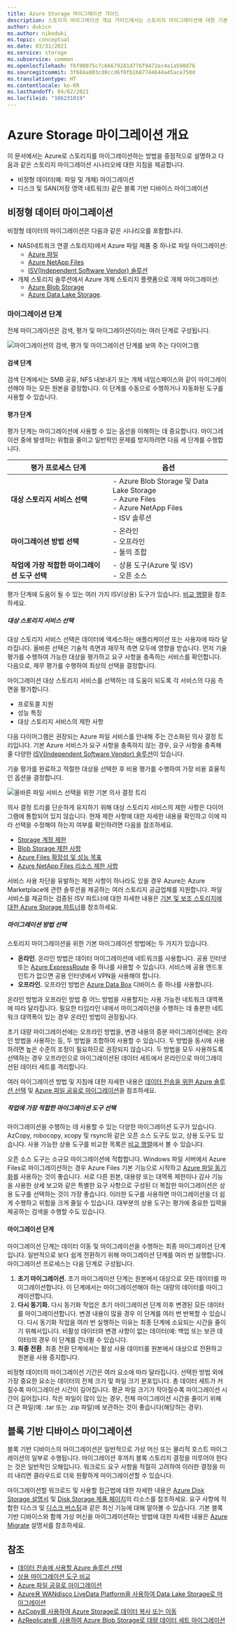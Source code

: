 ```yaml
---
title: Azure Storage 마이그레이션 가이드
description: 스토리지 마이그레이션 개요 가이드에서는 스토리지 마이그레이션에 대한 기본 지침을 설명합니다.
author: dukicn
ms.author: nikoduki
ms.topic: conceptual
ms.date: 03/31/2021
ms.service: storage
ms.subservice: common
ms.openlocfilehash: f6f00075c7c66679281d776f9472ec4a1a590d76
ms.sourcegitcommit: 3f684a803cd0ccd6f0fb1b87744644a45ace750d
ms.translationtype: HT
ms.contentlocale: ko-KR
ms.lasthandoff: 04/02/2021
ms.locfileid: "106231019"
---
```

# <a name="azure-storage-migration-overview"></a>Azure Storage 마이그레이션 개요

이 문서에서는 Azure로 스토리지를 마이그레이션하는 방법을 중점적으로 설명하고 다음과 같은 스토리지 마이그레이션 시나리오에 대한 지침을 제공합니다.

- 비정형 데이터(예: 파일 및 개체) 마이그레이션
- 디스크 및 SAN(저장 영역 네트워크) 같은 블록 기반 디바이스 마이그레이션

## <a name="migration-of-unstructured-data"></a>비정형 데이터 마이그레이션

비정형 데이터의 마이그레이션은 다음과 같은 시나리오를 포함합니다.

- NAS(네트워크 연결 스토리지)에서 Azure 파일 제품 중 하나로 파일 마이그레이션:
  - [Azure 파일](https://azure.microsoft.com/services/storage/files/)
  - [Azure NetApp Files](https://azure.microsoft.com/services/netapp/)
  - [ISV(Independent Software Vendor) 솔루션](/azure/storage/solution-integration/validated-partners/primary-secondary-storage/partner-overview)
- 개체 스토리지 솔루션에서 Azure 개체 스토리지 플랫폼으로 개체 마이그레이션:
  - [Azure Blob Storage](https://azure.microsoft.com/services/storage/blobs/)
  - [Azure Data Lake Storage](https://azure.microsoft.com/services/storage/data-lake-storage/).

### <a name="migration-phases"></a>마이그레이션 단계

전체 마이그레이션은 검색, 평가 및 마이그레이션이라는 여러 단계로 구성됩니다.

![마이그레이션의 검색, 평가 및 마이그레이션 단계를 보여 주는 다이어그램](./media/storage-migration-overview/migration-phases.png)

#### <a name="discovery-phase"></a>검색 단계

검색 단계에서는 SMB 공유, NFS 내보내기 또는 개체 네임스페이스와 같이 마이그레이션해야 하는 모든 원본을 결정합니다. 이 단계를 수동으로 수행하거나 자동화된 도구를 사용할 수 있습니다.

#### <a name="assessment-phase"></a>평가 단계

평가 단계는 마이그레이션에 사용할 수 있는 옵션을 이해하는 데 중요합니다. 마이그레이션 중에 발생하는 위험을 줄이고 일반적인 문제를 방지하려면 다음 세 단계를 수행합니다.

| 평가 프로세스 단계                     | 옵션                                                                          |
|--------------------------------------------|----------------------------------------------------------------------------------|
| **대상 스토리지 서비스 선택**            | - Azure Blob Storage 및 Data Lake Storage<br>- Azure Files<br>- Azure NetApp Files<br>- ISV 솔루션 |
| **마이그레이션 방법 선택**                  | - 온라인<br>- 오프라인<br> - 둘의 조합                                  |
| **작업에 가장 적합한 마이그레이션 도구 선택** | - 상용 도구(Azure 및 ISV)<br> - 오픈 소스                             


평가 단계에 도움이 될 수 있는 여러 가지 ISV(상용) 도구가 있습니다. [비교 행렬](../solution-integration/validated-partners/data-management/migration-tools-comparison.md)을 참조하세요.

##### <a name="choose-a-target-storage-service"></a>대상 스토리지 서비스 선택

대상 스토리지 서비스 선택은 데이터에 액세스하는 애플리케이션 또는 사용자에 따라 달라집니다. 올바른 선택은 기술적 측면과 재무적 측면 모두에 영향을 받습니다. 먼저 기술 평가를 수행하여 가능한 대상을 평가하고 요구 사항을 충족하는 서비스를 확인합니다. 다음으로, 재무 평가를 수행하여 최상의 선택을 결정합니다.

마이그레이션 대상 스토리지 서비스를 선택하는 데 도움이 되도록 각 서비스의 다음 측면을 평가합니다.

- 프로토콜 지원
- 성능 특징
- 대상 스토리지 서비스의 제한 사항

다음 다이어그램은 권장되는 Azure 파일 서비스를 안내해 주는 간소화된 의사 결정 트리입니다. 기본 Azure 서비스가 요구 사항을 충족하지 않는 경우, 요구 사항을 충족해 줄 다양한 [ISV(Independent Software Vendor) 솔루션](/azure/storage/solution-integration/validated-partners/primary-secondary-storage/partner-overview)이 있습니다.

기술 평가를 완료하고 적절한 대상을 선택한 후 비용 평가를 수행하여 가장 비용 효율적인 옵션을 결정합니다.

![올바른 파일 서비스 선택을 위한 기본 의사 결정 트리](./media/storage-migration-overview/files-decision-tree.png)

의사 결정 트리를 단순하게 유지하기 위해 대상 스토리지 서비스의 제한 사항은 다이어그램에 통합되어 있지 않습니다. 현재 제한 사항에 대한 자세한 내용을 확인하고 이에 따라 선택을 수정해야 하는지 여부를 확인하려면 다음을 참조하세요.

- [Storage 계정 제한](/azure/azure-resource-manager/management/azure-subscription-service-limits#storage-limits)
- [Blob Storage 제한 사항](/azure/azure-resource-manager/management/azure-subscription-service-limits#azure-blob-storage-limits)
- [Azure Files 확장성 및 성능 목표](/azure/storage/files/storage-files-scale-targets)
- [Azure NetApp Files 리소스 제한 사항](/azure/azure-netapp-files/azure-netapp-files-resource-limits)

서비스 사용 차단을 유발하는 제한 사항이 하나라도 있을 경우 Azure는 Azure Marketplace에 관련 솔루션을 제공하는 여러 스토리지 공급업체를 지원합니다. 파일 서비스를 제공하는 검증된 ISV 파트너에 대한 자세한 내용은 [기본 및 보조 스토리지에 대한 Azure Storage 파트너](/azure/storage/solution-integration/validated-partners/primary-secondary-storage/partner-overview)를 참조하세요.

##### <a name="select-the-migration-method"></a>마이그레이션 방법 선택

스토리지 마이그레이션을 위한 기본 마이그레이션 방법에는 두 가지가 있습니다.

- **온라인**. 온라인 방법은 데이터 마이그레이션에 네트워크를 사용합니다. 공용 인터넷 또는 [Azure ExpressRoute](/azure/expressroute/expressroute-introduction) 중 하나를 사용할 수 있습니다. 서비스에 공용 엔드포인트가 없으면 공용 인터넷에서 VPN을 사용해야 합니다.
- **오프라인.** 오프라인 방법은 [Azure Data Box](https://azure.microsoft.com/services/databox/) 디바이스 중 하나를 사용합니다.

온라인 방법과 오프라인 방법 중 어느 방법을 사용할지는 사용 가능한 네트워크 대역폭에 따라 달라집니다. 필요한 타임라인 내에서 마이그레이션을 수행하는 데 충분한 네트워크 대역폭이 있는 경우 온라인 방법이 권장됩니다.

초기 대량 마이그레이션에는 오프라인 방법을, 변경 내용의 증분 마이그레이션에는 온라인 방법을 사용하는 등, 두 방법을 조합하여 사용할 수 있습니다. 두 방법을 동시에 사용하려면 높은 수준의 조정이 필요하므로 권장되지 않습니다. 두 방법을 모두 사용하도록 선택하는 경우 오프라인으로 마이그레이션된 데이터 세트에서 온라인으로 마이그레이션된 데이터 세트를 격리합니다.

여러 마이그레이션 방법 및 지침에 대한 자세한 내용은 [데이터 전송을 위한 Azure 솔루션 선택](/azure/storage/common/storage-choose-data-transfer-solution) 및 [Azure 파일 공유로 마이그레이션](/azure/storage/files/storage-files-migration-overview)을 참조하세요.

##### <a name="choose-the-best-migration-tool-for-the-job"></a>작업에 가장 적합한 마이그레이션 도구 선택

마이그레이션을 수행하는 데 사용할 수 있는 다양한 마이그레이션 도구가 있습니다. AzCopy, robocopy, xcopy 및 rsync와 같은 오픈 소스 도구도 있고, 상용 도구도 있습니다. 사용 가능한 상용 도구를 비교한 목록은 [비교 행렬](../solution-integration/validated-partners/data-management/migration-tools-comparison.md)에서 볼 수 있습니다.

오픈 소스 도구는 소규모 마이그레이션에 적합합니다. Windows 파일 서버에서 Azure Files로 마이그레이션하는 경우 Azure Files 기본 기능으로 시작하고 [Azure 파일 동기화](https://docs.microsoft.com/windows-server/manage/windows-admin-center/azure/azure-file-sync)를 사용하는 것이 좋습니다. 서로 다른 원본, 대용량 또는 대역폭 제한이나 감사 기능을 사용한 상세 보고와 같은 특별한 요구 사항으로 구성된 더 복잡한 마이그레이션은 상용 도구를 선택하는 것이 가장 좋습니다. 이러한 도구를 사용하면 마이그레이션을 더 쉽게 수행하고 위험을 크게 줄일 수 있습니다. 대부분의 상용 도구는 평가에 중요한 입력을 제공하는 검색을 수행할 수도 있습니다.

#### <a name="migration-phase"></a>마이그레이션 단계

마이그레이션 단계는 데이터 이동 및 마이그레이션을 수행하는 최종 마이그레이션 단계입니다. 일반적으로 보다 쉽게 전환하기 위해 마이그레이션 단계를 여러 번 실행합니다. 마이그레이션 프로세스는 다음 단계로 구성됩니다.

1. **초기 마이그레이션.** 초기 마이그레이션 단계는 원본에서 대상으로 모든 데이터를 마이그레이션합니다. 이 단계에서는 마이그레이션해야 하는 대량의 데이터를 마이그레이션합니다.
2. **다시 동기화.** 다시 동기화 작업은 초기 마이그레이션 단계 이후 변경된 모든 데이터를 마이그레이션합니다. 변경 내용이 많을 경우 이 단계를 여러 번 반복할 수 있습니다. 다시 동기화 작업을 여러 번 실행하는 이유는 최종 단계에 소요되는 시간을 줄이기 위해서입니다. 비활성 데이터와 변경 사항이 없는 데이터(예: 백업 또는 보관 데이터)의 경우 이 단계를 건너뛸 수 있습니다.
3. **최종 전환**. 최종 전환 단계에서는 활성 사용 데이터를 원본에서 대상으로 전환하고 원본을 사용 중지합니다.

비정형 데이터의 마이그레이션 기간은 여러 요소에 따라 달라집니다. 선택한 방법 외에 가장 중요한 요소는 데이터의 전체 크기 및 파일 크기 분포입니다. 총 데이터 세트가 커질수록 마이그레이션 시간이 길어집니다. 평균 파일 크기가 작아질수록 마이그레이션 시간이 길어집니다. 작은 파일이 많이 있는 경우, 전체 마이그레이션 시간을 줄이기 위해 더 큰 파일(예: .tar 또는 .zip 파일)에 보관하는 것이 좋습니다(해당하는 경우).

## <a name="migration-of-block-based-devices"></a>블록 기반 디바이스 마이그레이션

블록 기반 디바이스의 마이그레이션은 일반적으로 가상 머신 또는 물리적 호스트 마이그레이션의 일부로 수행됩니다. 마이그레이션 후까지 블록 스토리지 결정을 미루어야 한다는 것은 일반적인 오해입니다. 워크로드 요구 사항을 적절히 고려하여 이러한 결정을 미리 내리면 클라우드로 더욱 원활하게 마이그레이션할 수 있습니다.

마이그레이션할 워크로드 및 사용할 접근법에 대한 자세한 내용은 [Azure Disk Storage 설명서](/azure/virtual-machines/disks-types) 및 [Disk Storage 제품 페이지](https://azure.microsoft.com/services/storage/disks/#resources)의 리소스를 참조하세요. 요구 사항에 적합한 디스크 및 [디스크 버스팅](/azure/virtual-machines/disk-bursting)과 같은 최신 기능에 대해 알아볼 수 있습니다. 기본 블록 기반 디바이스와 함께 가상 머신을 마이그레이션하는 방법에 대한 자세한 내용은 [Azure Migrate](/azure/migrate/) 설명서를 참조하세요.

## <a name="see-also"></a>참조

- [데이터 전송에 사용할 Azure 솔루션 선택](/azure/storage/common/storage-choose-data-transfer-solution)
- [상용 마이그레이션 도구 비교](../solution-integration/validated-partners/data-management/migration-tools-comparison.md)
- [Azure 파일 공유로 마이그레이션](/azure/storage/files/storage-files-migration-overview)
- [Azure용 WANdisco LiveData Platform을 사용하여 Data Lake Storage로 마이그레이션](/azure/storage/blobs/migrate-gen2-wandisco-live-data-platform)
- [AzCopy를 사용하여 Azure Storage로 데이터 복사 또는 이동](https://aka.ms/azcopy)
- [AzReplicate를 사용하여 Azure Blob Storage로 대량 데이터 세트 마이그레이션](https://github.com/Azure/AzReplicate/tree/master/)